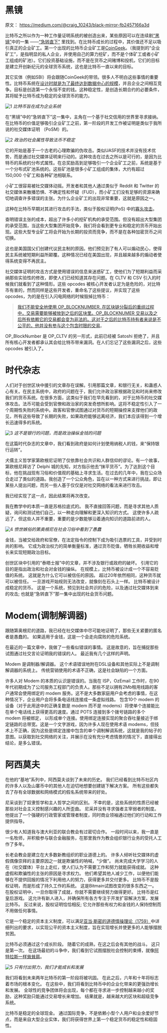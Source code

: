 # 黑镜

原文： https://medium.com/@craig_10243/black-mirror-fb2457166a3d

比特币之所以作为一种工作量证明系统的被创造出来，某些原因可以在连续剧[“黑镜”](https://www.imdb.com/title/tt2085059/?ref_=tt_ov_inf)中的一集 ——[“急转直下”](https://www.imdb.com/title/tt5497778/) 里找到。在比特币成长的过程中，其价值还不足以吸引真正的企业矿工。第一个出现的比特币企业矿工是[CoinGeek](https://coingeek.com/)。（我提到的“企业矿工”，是指明显的私人企业，并使用自己的算力挖矿，而不是个体矿工或者小矿工组成的矿池）。它们投资基础设施，而不是在货币之间赌博和投机，它们的目标是建立开创新纪元的全球货币系统，这也是比特币一直以来的目标。

其它实体（例如SBI）将会跟随CoinGeek的带领。很多人不明白这些事情的重要性。比特币系统在[设计时就是为了最终达到数据中心的规模](https://bitcointalk.org/index.php?topic=532.msg6306#msg6306)，并且企业之间相互竞争。目标是创造第一个永恒不变的钱。这种稳定性，是创造长期合约的必要条件，其将赋予比特币成为稳定的全球货币的能力。

![1](1.png)
*比特币旨在成为企业系统*

在“黑镜”中的“急转直下”这一集中，主角在一个基于社交信用的世界里寻求接纳。在比特币的价值足够吸引企业矿工之前，第一阶段的开发工作被证明是类似于我所说的社交媒体证明 （PoSM）的。

![2](2.png)
*政治的社会属性导致法币不稳定*

它的开始是基于一个古老的心理欺骗的伪攻击。类似UASF的技术并没有技术优势，而是通过社交媒体证明来行动的。这种攻击在过去之所以是可行的，是因为比特币的系统的分布式属性。在总奖励高到足够吸引一个企业矿工之前，系统是基于一个分布式矿池系统的。这些矿池是很多小矿工组成的集体，大约有超过 150,000 个矿工和各种矿池相联系。

小矿工很容易被社交媒体动摇。开发者和其他人通过类似于 Reddit 和 Twitter 的社交媒体来散播恐惧、不确定性和怀疑（FUD），而小矿工们没有足够的资源来确切地调查许多错误的主张。为什么企业矿工的出现非常重要，这就是原因之一。

这种在比特币早期对其进行攻击的手法，类似于股权证明(PoS) 中的[寡头攻击](https://nchain.com/app/uploads/2017/07/PoW-and-the-firm.pdf)。

查明错误主张的成本，超出了许多小的挖矿机构的承受范围。但没有超出大型集团的承受范围，当这些大型集团开始竞争，我们将会看到更专业和稳定的货币开始出现。这些大型专业矿工将会开始为长期的投资而竞争，而不是在各种加密货币之间切换。

这也是美国国父们创建代议民主制的原因。他们预见到了有人可以煽动民心，使得民主系统被短期利益所颠覆。这种情况已经在美国出现，并且越来越多的煽动者使得系统变得不再民主。

社交媒体证明的攻击方式是使用错误的信息来迷惑矿工，使他们为了短期利益而采纳那些实验性的修改，即使人们已经知道其存在问题。在 CLTV 和 CSV 引入的时候我们就看到了这种情形。这些 opcodes 被核心开发者认定为是危险的，对比特币有害的，然而同样是这些开发者，重命名了这些提议，并实现了这些 opcodes，为的是在引入闪电网络的时候毁掉比特币：

>[我们不能安全地使用 OP_BLOCKNUMBER. 在区块链分裂后的重组过程中，交易需要能够被放到之后的区块里。OP_BLOCKNUMER 交易以及之后所有依赖它的交易都会变为非法的。这对于之后的比特币持有者来说是不公平的，他并没有参与这个包含时限的交易](https://bitcointalk.org/index.php?topic=46429.5;imode)。

OP_BlockNumber 是 OP_CLTV 的另一形式，此前已经被 Satoshi 拒绝了，并且所有核心开发者都承认其会给比特币带来漏洞。在人们忘记了这些漏洞之后，这些 opcodes 被引入了。


# 时代杂志

人们对于创世区块中援引的文章存在误解。引用那篇文章，和银行无关，和蛊惑人心有关。在民主系统中，政府的问题在于，我们允许政治家根据政见和时尚来修改我们的货币系统。在很多方面，这类似于我们在早先看到的，对于比特币的社交媒体攻击。法币可能会受到官僚和政治家的突发奇想所影响。这将不稳定性引入了一个周期性失败的系统中。政客和官僚试图通过对货币的短期操控来支撑他们的政见，所有这些导致了长期的失败，如果政府能够远离经济，我们本应该得到一个增长迅速得多的系统。

![3](3.png)
*这不是银行的问题，而是政治操纵金钱的问题*

在这篇时代杂志的文章中，我们看到政府是如何计划使用纳税人的钱，来“保持银行运转”。

犬儒主义哲学家第欧根尼证明了仅依靠社会共识和人群信仰的谬论。有一个故事，第欧根尼拜访了 Delphi 城的先知，对方指示他去“抹平货币”。为了达到这个目标，他在挑战现有习俗和价值观的基础上寻求生活。在过去的几年中，我在公众场合走过了类似的道路。我创造了一个公众角色，旨在以一种方式来进行挑战，即让某些人提出问题，而另一些人基于仅仅是对社交网络的看法来进行攻击。

我已经实现了这一点，因此结果将再次改变。

我在教学中的本质一直是苏格拉底式的。 我不直接回答问题，而是寻求其他人质疑，询问和测试他们自己，以一种走向理解和更深入知识的方式。 这使许多人疏远了，但这些人并不重要，重要的是少数能够沿着通向知识的道路前进的人。

![4](4.png)
*愤世嫉俗的第奥根尼在社会习俗中看到了愚蠢*

金钱，当被交给政府和官僚，在法定指令的控制下成为吸引选票的工具，并受到时尚的影响。 它成为政治权力的简单衡量标准，通过货币贬值，牺牲长期收益和增长来实现短期政治目标。

创世区块中引用的“泰晤士报”中的文章，并不涉及银行或政府的破坏。 引用它的目的是指出政治和社会对金钱的操纵。 在规模上，比特币被设计成一个不容易贬值的系统。 这就是为什么它可以被信任的原因。 超过20年依然相同，这种货币就可以被信任。 一旦游戏开始规则无法改变，就像刻在石头上一样。 比特币被设计成稳定的货币。 这是一个系统，预见到社会共识的危险，以及通过社交媒体到来的攻击; 也就是“急转直下”那一集中出现的社会货币问题。

# Modem(调制解调器)

跟随第奥根尼的道路，我已经在社交媒体中尽可能地证明了，那些无关紧要的匿名者是愚蠢的。 如果适用于金钱，这是一个会走向腐败的危险系统。

在最近的一篇文章中，我做了一些看似错误的事情。 这是故意的，旨在捕捉那些试图通过社交言论证明我的错误的人。 最近我有几个这样的声明。

Modem 是调制器/解调器。 这个术语错误地附在DSL设备和其他实际上不是调制解调器的系统上。 传统营销使用的术语不正确，这是社会缺陷的一个方面。

许多人对 Modem 的本质的认识是错误的。当我在 ISP，OzEmail 工作时，在90年代初期成为了公司服务工程部门的负责人。那些不足以拥有2Mb租用线路的客户通常会使用绑定的 modem 服务。这不是大多数家庭用户会考虑的事情，在这种情况下，企业用户会将多条电话线连接成一条虚拟线路。
包含10个 modem 的设备（对于此用途中的正确复数是 modem 而不是 modems）将使单个连接能比在单个电话线上获得更高的速度。通过 POTS 连接到多个拨号链路的多个 modem 将被绑定， 以形成单个连接。使用绑定连接实现的聚合吞吐量接近于绑定链路的总带宽。这是一个文字游戏，因为许多人现在使用术语 modems，但技术上不正确，因为这些是绑定连接中包含的单个调制解调系统，这就是我的帖子的意图。以获取到社交网络的关注，并展示在没有充分考虑情景的情况下，直接得出结论，是多么错误。

# 阿西莫夫

在他的“基地”系列中，阿西莫夫谈到了未来的历史。 我们已经看到比特币社区内的许多人以及山寨币中的其他人在迫切地想要创建链下解决方案。 所有这些都失去了存有全球数据和网络模式的假名系统带来的好处。

尼采谈到了奴隶哲学和主人哲学之间的区别。 不幸的是，这些系统的性质已经被那些对社会主义控制感兴趣的人所歪曲。 尼采并没有寻求强者主宰弱者的制度。 他提出了一个强硬的行政管家或管理者制度，同时商业领袖通过他们的行动和工作提供指导。

很少有人知道我与澳大利亚的联合教会有过密切合作。 一段时间以来，我一直是一名牧师，并积极参与联合金融服务，在那里我作为教会组织银行业务的受托人工作了多年。

长老会教会是建立在大多数新教组织的职业道德上的。 许多人倾听社交媒体的虚假偶像崇拜的主要原因之一就是欺骗性的呐喊，“少做”。 尚未完成大学学习的人在（社交媒体）平台上走红，使人们认为不需要工作和努力就能获得成就。
这种虚假和欺骗性的主张的原因是寻求权力。 他们希望其他人减少工作，以便他们能够在不提供回报的情况下利用他人的努力，获得更多并交付更多。 比特币不是股权证明，而是形成了持久工作的系统。 这是Bitmain试图改变的很多东西之一。 在股权证明中，一旦你取得了成就，你就不需要继续努力做得更好。 比特币是红皇后游戏。 这允许有新人进入，并确保所有各方专注于开发扩容解决方案，发展比特币。 反过来说，股权证明恰恰相反; 它允许那些有权力和金钱的人保持控制而不用做任何事情。

它是一个稳定的资本主义制度，可以满足[亚当·斯密的道德情操理论（1759）](https://www.youtube.com/watch?v=DTDUzd6_6Vw)中详细列出的要求，以实现公平的资本主义制度，旨在实现增长并使更多的人能够摆脱贫困。

比特币必须通过这个成长阶段。 随着它的成熟，在这之后会有其他的战斗。 这只是第一次。 在这场最初的斗争中，我们看到它试图摆脱社会控制的束缚，就像[阿特拉斯一样耸耸肩](https://www.amazon.com/Atlas-Shrugged-Ayn-Rand/dp/0451191145)。

![5](5.png)
*只有付出努力，我们才能成长和发展*

我们将看到未来两年比特币的第一阶段将被巩固。 在此之后，六年和十年将标志着市场的根本变化。 在这些中，我们将看到比特币中的企业化带来的更强劲增长和发展。 全球性的竞争团体将会出现，每个都在寻求进一步控制越来越小的奖励，这种奖励只能通过交易增长来增加。 结果就是，越来越大的区块和超级竞争系统。

比特币是稳定的全球现金。 通过国际竞争，不是依赖小型个人用户和业余爱好节点，而是来自大型企业实体，我们将获得世界上第一个稳定货币的稳定性和稳固性。